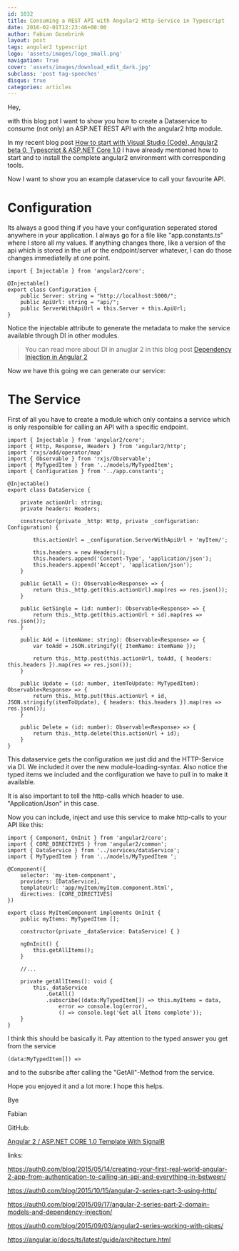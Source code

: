 ```yaml
---
id: 1032
title: Consuming a REST API with Angular2 Http-Service in Typescript
date: 2016-02-01T12:23:46+00:00
author: Fabian Gosebrink
layout: post
tags: angular2 typescript 
logo: 'assets/images/logo_small.png'
navigation: True
cover: 'assets/images/download_edit_dark.jpg'
subclass: 'post tag-speeches'
disqus: true
categories: articles
---
```


Hey,

with this blog pot I want to show you how to create a Dataservice to consume (not only) an ASP.NET REST API with the angular2 http module.

In my recent blog post [How to start with Visual Studio (Code), Angular2 beta 0, Typescript & ASP.NET Core 1.0](http://offering.solutions/articles/asp-net/how-to-start-with-visual-studio-code-angular2-beta-0-typescript-asp-net-core-1-0/) I have already mentioned how to start and to install the complete angular2 environment with corresponding tools.

Now I want to show you an example dataservice to call your favourite API.

# Configuration

Its always a good thing if you have your configuration seperated stored anywhere in your application. I always go for a file like "app.constants.ts" where I store all my values. If anything changes there, like a version of the api which is stored in the url or the endpoint/server whatever, I can do those changes immediatelly at one point.

<pre><code class="cs">import { Injectable } from 'angular2/core';

@Injectable()
export class Configuration {
    public Server: string = "http://localhost:5000/";
    public ApiUrl: string = "api/";
    public ServerWithApiUrl = this.Server + this.ApiUrl;
}</code></pre>

Notice the injectable attribute to generate the metadata to make the service available through DI in other modules.

> You can read more about DI in anuglar 2 in this blog post [Dependency Injection in Angular 2](http://blog.thoughtram.io/angular/2015/05/18/dependency-injection-in-angular-2.html)

Now we have this going we can generate our service:

# The Service

First of all you have to create a module which only contains a service which is only responsible for calling an API with a specific endpoint.

<pre><code class="cs">import { Injectable } from 'angular2/core';
import { Http, Response, Headers } from 'angular2/http';
import 'rxjs/add/operator/map'
import { Observable } from 'rxjs/Observable';
import { MyTypedItem } from '../models/MyTypedItem';
import { Configuration } from '../app.constants';

@Injectable()
export class DataService {

    private actionUrl: string;
    private headers: Headers;

    constructor(private _http: Http, private _configuration: Configuration) {
        
        this.actionUrl = _configuration.ServerWithApiUrl + 'myItem/';
        
        this.headers = new Headers();
        this.headers.append('Content-Type', 'application/json');
        this.headers.append('Accept', 'application/json');
    }

    public GetAll = (): Observable&lt;Response&gt; =&gt; {
        return this._http.get(this.actionUrl).map(res =&gt; res.json());
    }

    public GetSingle = (id: number): Observable&lt;Response&gt; =&gt; {
        return this._http.get(this.actionUrl + id).map(res =&gt; res.json());
    }

    public Add = (itemName: string): Observable&lt;Response&gt; =&gt; {
        var toAdd = JSON.stringify({ ItemName: itemName });

        return this._http.post(this.actionUrl, toAdd, { headers: this.headers }).map(res =&gt; res.json());
    }

    public Update = (id: number, itemToUpdate: MyTypedItem): Observable&lt;Response&gt; =&gt; {
        return this._http.put(this.actionUrl + id, JSON.stringify(itemToUpdate), { headers: this.headers }).map(res =&gt; res.json());
    }

    public Delete = (id: number): Observable&lt;Response&gt; =&gt; {
        return this._http.delete(this.actionUrl + id);
    }
}</code></pre>

This dataservice gets the configuration we just did and the HTTP-Service via DI. We included it over the new module-loading-syntax. Also notice the typed items we included and the configuration we have to pull in to make it available.

It is also important to tell the http-calls which header to use. "Application/Json" in this case.

Now you can include, inject and use this service to make http-calls to your API like this:

<pre><code class="cs">import { Component, OnInit } from 'angular2/core';
import { CORE_DIRECTIVES } from 'angular2/common';
import { DataService } from '../services/dataService';
import { MyTypedItem } from '../models/MyTypedItem ';

@Component({
    selector: 'my-item-component',
    providers: [DataService],
    templateUrl: 'app/myItem/myItem.component.html',
    directives: [CORE_DIRECTIVES]
})

export class MyItemComponent implements OnInit {
    public myItems: MyTypedItem [];

    constructor(private _dataService: DataService) { }

    ngOnInit() {
        this.getAllItems();
    }
    
    //...

    private getAllItems(): void {
        this._dataService
            .GetAll()
            .subscribe((data:MyTypedItem[]) =&gt; this.myItems = data,
                error =&gt; console.log(error),
                () =&gt; console.log('Get all Items complete'));
    }
}</code></pre>

I think this should be basically it. Pay attention to the typed answer you get from the service

<pre><code class="cs">(data:MyTypedItem[]) =&gt;</code></pre>

and to the subsribe after calling the "GetAll"-Method from the service.

Hope you enjoyed it and a lot more: I hope this helps.

Bye

Fabian

GitHub:

[Angular 2 / ASP.NET CORE 1.0 Template With SignalR](https://github.com/FabianGosebrink/Angular2-ASPNETCore-SignalR-Demo)

links:

<https://auth0.com/blog/2015/05/14/creating-your-first-real-world-angular-2-app-from-authentication-to-calling-an-api-and-everything-in-between/>

<https://auth0.com/blog/2015/10/15/angular-2-series-part-3-using-http/>

<https://auth0.com/blog/2015/09/17/angular-2-series-part-2-domain-models-and-dependency-injection/>

<https://auth0.com/blog/2015/09/03/angular2-series-working-with-pipes/>

<https://angular.io/docs/ts/latest/guide/architecture.html>
